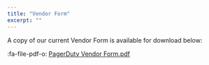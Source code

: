 ```yaml
---
title: "Vendor Form"
excerpt: ""
---
```

A copy of our current Vendor Form is available for download below:

:fa-file-pdf-o: [PagerDuty Vendor Form.pdf](https://drive.google.com/open?id=11-ZMF7WtCz1AVD0VBj--MiZIEPmPTMhZ)
